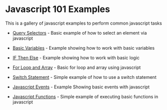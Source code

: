 Javascript 101 Examples
=========

This is a gallery of javascript examples to perform common javascript tasks


* [Query Selectors](http://jsfiddle.net/eklimcz/nw2pm/ "relative positioning") - Basic example of how to select an element via javascript

* [Basic Variables](http://jsfiddle.net/eklimcz/2SGqf/ "Basic Variables") - Example showing how to work with basic variables

* [IF Then Else](http://jsfiddle.net/eklimcz/37Jx6/ "If Then Else") - Example showing how to work with basic logic

* [For Loop and Array](http://jsfiddle.net/eklimcz/3pePx/ "For Loop and Array") - Basic for loop and array using javascript

* [Switch Statement](http://jsfiddle.net/eklimcz/mbLb4/ "Javascript - Switch Statement") - Simple example of how to use a switch statement

* [Javascript Events](http://jsfiddle.net/eklimcz/6Ps5q/ "Javascript - Events") - Example Showing basic events with javascript

* [Javascript Functions](http://jsfiddle.net/eklimcz/4NcSw/ "Javascript - Functions") - Simple example of executing basic functions in javascript


